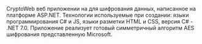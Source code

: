 CryptoWeb веб приложении на для шифрования данных,
написанное на платформе ASP.NET. 
Технологии используемые при создании: языки программирования C# и JS,
языки разметки HTML и CSS, версия C# - .NET 7.0.
Приложение реализует готовый симметричный алгоритм AES шифрования представленную
Microsoft. 
